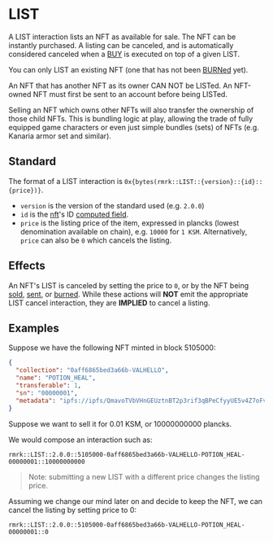 # LIST

A LIST interaction lists an NFT as available for sale. The NFT can be instantly purchased. A listing
can be canceled, and is automatically considered canceled when a [BUY](./buy.md) is executed on top
of a given LIST.

You can only LIST an existing NFT (one that has not been [BURNed](burn.md) yet).

An NFT that has another NFT as its owner CAN NOT be LISTed. An NFT-owned NFT must first be sent to
an account before being LISTed.

Selling an NFT which owns other NFTs will also transfer the ownership of those child NFTs. This is
bundling logic at play, allowing the trade of fully equipped game characters or even just simple
bundles (sets) of NFTs (e.g. Kanaria armor set and similar).

## Standard

The format of a LIST interaction is `0x{bytes(rmrk::LIST::{version}::{id}::{price})}`.

- `version` is the version of the standard used (e.g. `2.0.0`)
- `id` is the [nft](../entity/nft.md)'s ID [computed field](../entity/nft.md/#computed-fields).
- `price` is the listing price of the item, expressed in plancks (lowest denomination available on
  chain), e.g. `10000` for `1 KSM`. Alternatively, `price` can also be `0` which cancels the
  listing.

## Effects

An NFT's LIST is canceled by setting the price to `0`, or by the NFT being [sold](buy.md),
[sent](send.md), or [burned](burn.md). While these actions will **NOT** emit the appropriate LIST
cancel interaction, they are **IMPLIED** to cancel a listing.

## Examples

Suppose we have the following NFT minted in block 5105000:

```json
{
  "collection": "0aff6865bed3a66b-VALHELLO",
  "name": "POTION_HEAL",
  "transferable": 1,
  "sn": "00000001",
  "metadata": "ipfs://ipfs/QmavoTVbVHnGEUztnBT2p3rif3qBPeCfyyUE5v4Z7oFvs4"
}
```

Suppose we want to sell it for 0.01 KSM, or 10000000000 plancks.

We would compose an interaction such as:

```
rmrk::LIST::2.0.0::5105000-0aff6865bed3a66b-VALHELLO-POTION_HEAL-00000001::10000000000
```

> Note: submitting a new LIST with a different price changes the listing price.

Assuming we change our mind later on and decide to keep the NFT, we can cancel the listing by
setting price to 0:

```
rmrk::LIST::2.0.0::5105000-0aff6865bed3a66b-VALHELLO-POTION_HEAL-00000001::0
```
